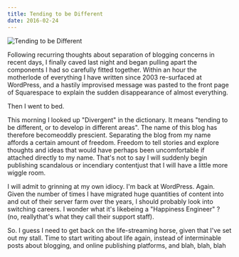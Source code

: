 ```yaml
---
title: Tending to be Different
date: 2016-02-24
---
```


![Tending to be Different](https://source.unsplash.com/DWyRC2juMgs/1600x900)

Following recurring thoughts about separation of blogging concerns in recent days, I finally caved last night and began pulling apart the components I had so carefully fitted together. Within an hour the motherlode of everything I have written since 2003 re-surfaced at WordPress, and a hastily improvised message was pasted to the front page of Squarespace to explain the sudden disappearance of almost everything.

Then I went to bed.

This morning I looked up "Divergent" in the dictionary. It means "tending to be different, or to develop in different areas". The name of this blog has therefore becomeoddly prescient. Separating the blog from my name affords a certain amount of freedom. Freedom to tell stories and explore thoughts and ideas that would have perhaps been uncomfortable if attached directly to my name. That's not to say I will suddenly begin publishing scandalous or incendiary contentjust that I will have a little more wiggle room.

I will admit to grinning at my own idiocy. I'm back at WordPress. Again. Given the number of times I have migrated huge quantities of content into and out of their server farm over the years, I should probably look into switching careers. I wonder what it's likebeing a "Happiness Engineer" ? (no, reallythat's what they call their support staff).

So. I guess I need to get back on the life-streaming horse, given that I've set out my stall. Time to start writing about life again, instead of interminable posts about blogging, and online publishing platforms, and blah, blah, blah